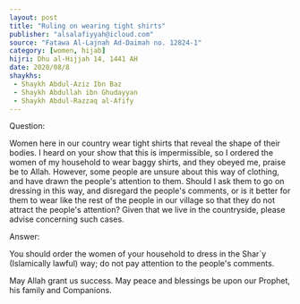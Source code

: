```yaml
---
layout: post
title: "Ruling on wearing tight shirts"
publisher: "alsalafiyyah@icloud.com"
source: "Fatawa Al-Lajnah Ad-Daimah no. 12824-1"
category: [women, hijab]
hijri: Dhu al-Hijjah 14, 1441 AH
date: 2020/08/8
shaykhs: 
 - Shaykh Abdul-Aziz Ibn Baz
 - Shaykh Abdullah ibn Ghudayyan
 - Shaykh Abdul-Razzaq al-Afify
---
```


Question: 

Women here in our country wear tight shirts that reveal the shape of their bodies. I heard on your show that this is impermissible, so I ordered the women of my household to wear baggy shirts, and they obeyed me, praise be to Allah. However, some people are unsure about this way of clothing, and have drawn the people's attention to them. Should I ask them to go on dressing in this way, and disregard the people's comments, or is it better for them to wear like the rest of the people in our village so that they do not attract the people's attention? Given that we live in the countryside, please advise concerning such cases.

Answer: 

You should order the women of your household to dress in the Shar`y (Islamically lawful) way; do not pay attention to the people's comments. 

May Allah grant us success. May peace and blessings be upon our Prophet, his family and Companions.